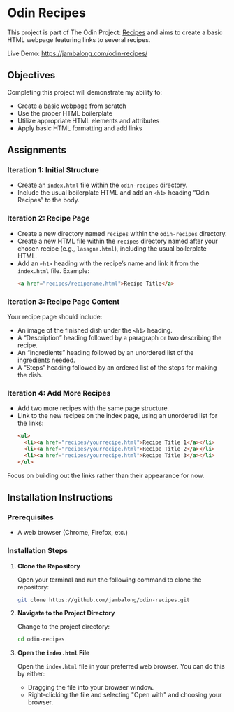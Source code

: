 # Odin Recipes

This project is part of The Odin Project: [Recipes](https://www.theodinproject.com/lessons/foundations-recipes) and aims to create a basic HTML webpage featuring links to several recipes.

Live Demo: https://jambalong.com/odin-recipes/

## Objectives

Completing this project will demonstrate my ability to:

- Create a basic webpage from scratch
- Use the proper HTML boilerplate
- Utilize appropriate HTML elements and attributes
- Apply basic HTML formatting and add links

## Assignments

### Iteration 1: Initial Structure
- Create an `index.html` file within the `odin-recipes` directory.
- Include the usual boilerplate HTML and add an `<h1>` heading “Odin Recipes” to the body.

### Iteration 2: Recipe Page
- Create a new directory named `recipes` within the `odin-recipes` directory.
- Create a new HTML file within the `recipes` directory named after your chosen recipe (e.g., `lasagna.html`), including the usual boilerplate HTML.
- Add an `<h1>` heading with the recipe’s name and link it from the `index.html` file. Example:
  ```html
  <a href="recipes/recipename.html">Recipe Title</a>
  ```

### Iteration 3: Recipe Page Content
Your recipe page should include:

- An image of the finished dish under the `<h1>` heading.
- A “Description” heading followed by a paragraph or two describing the recipe.
- An “Ingredients” heading followed by an unordered list of the ingredients needed.
- A “Steps” heading followed by an ordered list of the steps for making the dish.

### Iteration 4: Add More Recipes
- Add two more recipes with the same page structure.
- Link to the new recipes on the index page, using an unordered list for the links:
  ```html
  <ul>
    <li><a href="recipes/yourrecipe.html">Recipe Title 1</a></li>
    <li><a href="recipes/yourrecipe.html">Recipe Title 2</a></li>
    <li><a href="recipes/yourrecipe.html">Recipe Title 3</a></li>
  </ul>
  ```
Focus on building out the links rather than their appearance for now.

## Installation Instructions

### Prerequisites
- A web browser (Chrome, Firefox, etc.)

### Installation Steps

1. **Clone the Repository**
   
   Open your terminal and run the following command to clone the repository:
   ```bash
   git clone https://github.com/jambalong/odin-recipes.git
   ```
   
3. **Navigate to the Project Directory**
   
   Change to the project directory:
   ```bash
   cd odin-recipes
   ```
   
4. **Open the `index.html` File**
   
   Open the `index.html` file in your preferred web browser. You can do this by either:
   - Dragging the file into your browser window.
   - Right-clicking the file and selecting "Open with" and choosing your browser.
